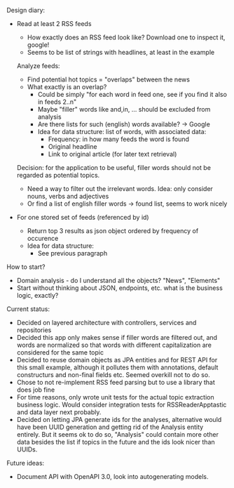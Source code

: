 Design diary:

* Read at least 2 RSS feeds
    * How exactly does an RSS feed look like? Download one to inspect it, google!
    * Seems to be list of strings with headlines, at least in the example
    
  Analyze feeds:
   * Find potential hot topics = "overlaps" between the news
   * What exactly is an overlap?
     * Could be simply "for each word in feed one, see if you find it also in feeds 2..n"
     * Maybe "filler" words like and,in, ... should be excluded from analysis
     * Are there lists for such (english) words available? -> Google
     * Idea for data structure: list of words, with associated data:
        * Frequency: in how many feeds the word is found
        * Original headline
        * Link to original article (for later text retrieval)
        
   Decision: for the application to be useful, filler words should not be regarded as potential topics.
   * Need a way to filter out the irrelevant words. Idea: only consider nouns, verbs and adjectives
   * Or find a list of english filler words -> found list, seems to work nicely
        
* For one stored set of feeds (referenced by id)
    * Return top 3 results as json object ordered by frequency of occurence
    * Idea for data structure:
        * See previous paragraph
        
How to start?

* Domain analysis - do I understand all the objects? "News", "Elements"
* Start without thinking about JSON, endpoints, etc. what is the business logic, exactly?

Current status:

* Decided on layered architecture with controllers, services and repositories
* Decided this app only makes sense if filler words are filtered out, and words are normalized so that
  words with different capitalization are considered for the same topic 
* Decided to reuse domain objects as JPA entities and for REST API for this small example, although it pollutes them
  with annotations, default constructurs and non-final fields etc. Seemed overkill not to do so.
* Chose to not re-implement RSS feed parsing but to use a library that does job fine
* For time reasons, only wrote unit tests for the actual topic extraction business logic. Would consider
  integration tests for RSSReaderApptastic and data layer next probably.
* Decided on letting JPA generate ids for the analyses, alternative would have been UUID generation and
  getting rid of the Analysis entity entirely. But it seems ok to do so, "Analysis" could contain more other
  data besides the list if topics in the future and the ids look nicer than UUIDs.

Future ideas:

* Document API with OpenAPI 3.0, look into autogenerating models.